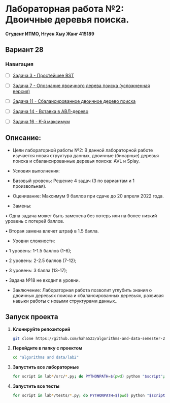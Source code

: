 # Лабораторная работа №2: Двоичные деревья поиска.

**Студент ИТМО,  Нгуен Хыу Жанг  415189**  

## Вариант 28

### Навигация

- [ ] [Задача 3 - Простейшее BST](https://github.com/haha523/algorithms-and-data-semester-2/blob/e7661aaa273fb0fd174b246e6d7578b23bbf218f/lab2/task%203/README.md)
- [ ] [Задача 7 - Опознание двоичного дерева поиска (усложненная версия)](https://github.com/haha523/algorithms-and-data-semester-2/blob/cd982ada8a899455548c4b20ec823e52c1b43c35/lab2/task%207/README.md)
- [ ] [Задача 11 - Сбалансированное двоичное дерево поиска](https://github.com/haha523/algorithms-and-data-semester-2/blob/7df528d7e8b4054ae7ccbf4fc8e1ea71e3a2824f/lab1/task%2012/README.md)
- [ ] [Задача 14 - Вставка в АВЛ-дерево](https://github.com/haha523/algorithms-and-data-semester-2/blob/7352ce156e3fe73a75e7250ec2ca80c1558e0734/lab1/task%2013/README.md)
- [ ] [Задача 16 - K-й максимум](https://github.com/haha523/algorithms-and-data-semester-2/blob/ea5e9c57d02c356c8c1a079688a496c9a4d23ca4/lab1/task%2015/README.md)


## Описание:

+ Цели лабораторной работы №2: В данной лабораторной работе изучается новая структура данных, двоичные (бинарные) деревья поиска и сбалансированные деревья поиска: AVL и Splay.

+ Условия выполнения: 

+ Базовый уровень: Решение 4 задач (3 по вариантам и 1 произвольная).

+ Оценивание: Максимум 9 баллов при сдаче до 20 апреля 2022 года.

+ Замены:
  
• Одна задача может быть заменена без потерь или на более низкий уровень с потерей баллов.

• Вторая замена влечет штраф в 1.5 балла.

+ Уровни сложности:

• 1 уровень: 1-1.5 баллов (1-6);

• 2 уровень: 2-2.5 баллов (7-12);

• 3 уровень: 3 балла (13-17);

• Задача №18 не входит в уровни.

+ Заключение: Лабораторная работа позволит углубить знания о двоичных деревьях поиска и сбалансированных деревьях, развивая навыки работы с новыми структурами данных..

## Запуск проекта

1. **Клонируйте репозиторий**
   ```bash
   git clone https://github.com/haha523/algorithms-and-data-semester-2.git
   ```
2. **Перейдите в папку с проектом**
   ```bash
   cd "algorithms and data/lab2"
   ```
3. **Запустить все лабораторные**
    ```bash
    for script in lab*/src/*.py; do PYTHONPATH=$(pwd) python "$script"; done
   ```
4. **Запустить все тесты**
   ```bash
   for script in lab*/tests/*.py; do PYTHONPATH=$(pwd) python "$script"; done
   ```

